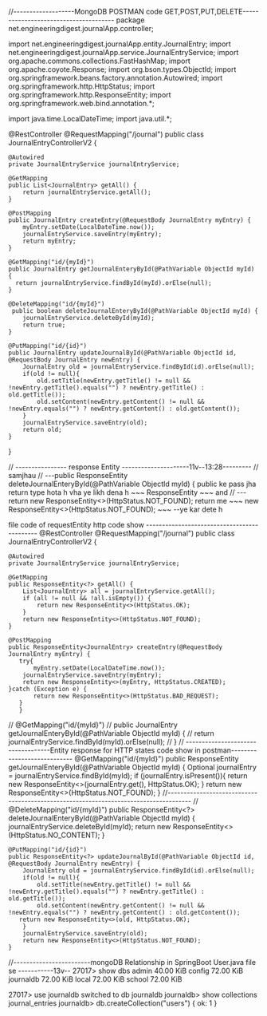 //-------------------MongoDB POSTMAN code GET,POST,PUT,DELETE--------------------------------------
package net.engineeringdigest.journalApp.controller;

import net.engineeringdigest.journalApp.entity.JournalEntry;
import net.engineeringdigest.journalApp.service.JournalEntryService;
import org.apache.commons.collections.FastHashMap;
import org.apache.coyote.Response;
import org.bson.types.ObjectId;
import org.springframework.beans.factory.annotation.Autowired;
import org.springframework.http.HttpStatus;
import org.springframework.http.ResponseEntity;
import org.springframework.web.bind.annotation.*;

import java.time.LocalDateTime;
import java.util.*;

@RestController
@RequestMapping("/journal")
public class JournalEntryControllerV2 {

    @Autowired
    private JournalEntryService journalEntryService;

    @GetMapping
    public List<JournalEntry> getAll() {
        return journalEntryService.getAll();
    }

    @PostMapping
    public JournalEntry createEntry(@RequestBody JournalEntry myEntry) {
        myEntry.setDate(LocalDateTime.now());
        journalEntryService.saveEntry(myEntry);
        return myEntry;
    }

    @GetMapping("id/{myId}")
    public JournalEntry getJournalEnteryById(@PathVariable ObjectId myId) {
      return journalEntryService.findById(myId).orElse(null);
    }

    @DeleteMapping("id/{myId}")
     public boolean deleteJournalEnteryById(@PathVariable ObjectId myId) {
        journalEntryService.deleteById(myId);
        return true;
    }

    @PutMapping("id/{id}")
    public JournalEntry updateJournalById(@PathVariable ObjectId id, @RequestBody JournalEntry newEntry) {
        JournalEntry old = journalEntryService.findById(id).orElse(null);
        if(old != null){
            old.setTitle(newEntry.getTitle() != null && !newEntry.getTitle().equals("") ? newEntry.getTitle() : old.getTitle());
            old.setContent(newEntry.getContent() != null && !newEntry.equals("") ? newEntry.getContent() : old.getContent());
        }
        journalEntryService.saveEntry(old);
        return old;
    }
}

//  ---------------- response Entity ---------------------11v--13:28---------
// samjhau 
// ---public ResponseEntity<?> deleteJournalEnteryById(@PathVariable ObjectId myId) {
public ke pass jha return type hota h vha ye likh dena h ~~~ ResponseEntity<?> ~~~
and
// ---return new ResponseEntity<>(HttpStatus.NOT_FOUND);
return me ~~~ new ResponseEntity<>(HttpStatus.NOT_FOUND); ~~~
--ye kar dete h 

file code of requestEntity http code show --------------------------------------------
@RestController
@RequestMapping("/journal")
public class JournalEntryControllerV2 {

    @Autowired
    private JournalEntryService journalEntryService;

    @GetMapping
    public ResponseEntity<?> getAll() {
        List<JournalEntry> all = journalEntryService.getAll();
        if (all != null && !all.isEmpty()) {
            return new ResponseEntity<>(HttpStatus.OK);
        }
        return new ResponseEntity<>(HttpStatus.NOT_FOUND);
    }

    @PostMapping
    public ResponseEntity<JournalEntry> createEntry(@RequestBody JournalEntry myEntry) {
       try{
           myEntry.setDate(LocalDateTime.now());
        journalEntryService.saveEntry(myEntry);
        return new ResponseEntity<>(myEntry, HttpStatus.CREATED);
    }catch (Exception e) {
           return new ResponseEntity<>(HttpStatus.BAD_REQUEST);
       }
       }

//    @GetMapping("id/{myId}")
//    public JournalEntry getJournalEnteryById(@PathVariable ObjectId myId) {
//      return journalEntryService.findById(myId).orElse(null);
//    }
// -----------------------------------Entity response for HTTP states code show in postman----------------------------
@GetMapping("id/{myId}")
public ResponseEntity<JournalEntry> getJournalEnteryById(@PathVariable ObjectId myId) {
Optional<JournalEntry> journalEntry = journalEntryService.findById(myId);
if (journalEntry.isPresent()){
return new ResponseEntity<>(journalEntry.get(), HttpStatus.OK);
}
return new ResponseEntity<>(HttpStatus.NOT_FOUND);
}
//-------------------------------------------------------------------------------------
//
@DeleteMapping("id/{myId}")
public ResponseEntity<?> deleteJournalEnteryById(@PathVariable ObjectId myId) {
journalEntryService.deleteById(myId);
return new ResponseEntity<>(HttpStatus.NO_CONTENT);
}

    @PutMapping("id/{id}")
    public ResponseEntity<?> updateJournalById(@PathVariable ObjectId id, @RequestBody JournalEntry newEntry) {
        JournalEntry old = journalEntryService.findById(id).orElse(null);
        if(old != null){
            old.setTitle(newEntry.getTitle() != null && !newEntry.getTitle().equals("") ? newEntry.getTitle() : old.getTitle());
            old.setContent(newEntry.getContent() != null && !newEntry.equals("") ? newEntry.getContent() : old.getContent());
       return new ResponseEntity<>(old, HttpStatus.OK);
        }
        journalEntryService.saveEntry(old);
        return new ResponseEntity<>(HttpStatus.NOT_FOUND);
    }




//------------------------mongoDB Relationship in SpringBoot User.java file se -----------13v--
27017> show dbs
admin      40.00 KiB
config     72.00 KiB
journaldb  72.00 KiB
local      72.00 KiB
school     72.00 KiB

27017> use journaldb
switched to db journaldb
journaldb> show collections
journal_entries
journaldb> db.createCollection("users")
{ ok: 1 }

